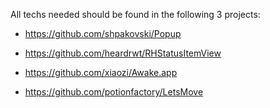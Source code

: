 All techs needed should be found in the following 3 projects:

* https://github.com/shpakovski/Popup
* https://github.com/heardrwt/RHStatusItemView
* https://github.com/xiaozi/Awake.app


* https://github.com/potionfactory/LetsMove

